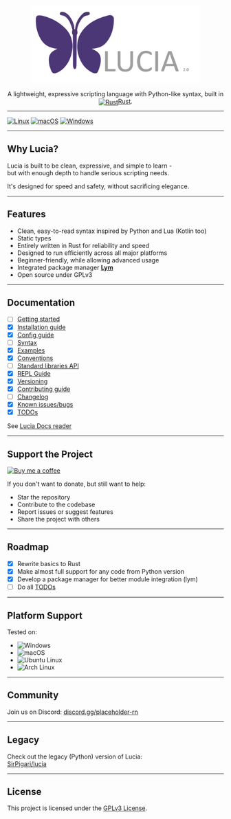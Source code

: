 <div align="center">
  <img src="src/env/assets/logo_lucia.png" alt="Lucia logo" style="height: 180px;">
  <p>A lightweight, expressive scripting language with Python-like syntax, built in <a href="https://www.rust-lang.org/"><img src="https://upload.wikimedia.org/wikipedia/commons/0/0f/Original_Ferris.svg" alt="Rust" style="height:1em; vertical-align: text-bottom; position: relative; top: 2px;"/>Rust</a>.</p>
</div>

---

[![Linux](https://github.com/SirPigari/lucia-rust/actions/workflows/test-linux.yml/badge.svg?branch=main)](https://github.com/SirPigari/lucia-rust/actions/workflows/test-linux.yml)
[![macOS](https://github.com/SirPigari/lucia-rust/actions/workflows/test-macos.yml/badge.svg?branch=main)](https://github.com/SirPigari/lucia-rust/actions/workflows/test-macos.yml)
[![Windows](https://github.com/SirPigari/lucia-rust/actions/workflows/test-windows.yml/badge.svg?branch=main)](https://github.com/SirPigari/lucia-rust/actions/workflows/test-windows.yml)

---

## Why Lucia?

Lucia is built to be clean, expressive, and simple to learn -  
but with enough depth to handle serious scripting needs.  

It's designed for speed and safety, without sacrificing elegance.

---

## Features

- Clean, easy-to-read syntax inspired by Python and Lua (Kotlin too)  
- Static types  
- Entirely written in Rust for reliability and speed  
- Designed to run efficiently across all major platforms  
- Beginner-friendly, while allowing advanced usage  
- Integrated package manager [**Lym**](https://github.com/SirPigari/lym)  
- Open source under GPLv3  

---

## Documentation

- [ ] [Getting started](src/env/Docs/getting-started.md)
- [x] [Installation guide](src/env/Docs/installation-guide.md)
- [x] [Config guide](src/env/Docs/config-guide.md)
- [ ] [Syntax](src/env/Docs/language-syntax.md)
- [x] [Examples](src/env/Docs/examples/)
- [x] [Conventions](src/env/Docs/conventions.md)
- [ ] [Standard libraries API](src/env/Docs/standard-libs.md)
- [x] [REPL Guide](src/env/Docs/repl-guide.md)
- [x] [Versioning](src/env/Docs/versioning.md)
- [x] [Contributing guide](src/env/Docs/contributing.md)
- [ ] [Changelog](src/env/Docs/changelog.md)
- [x] [Known issues/bugs](src/env/Docs/known-issues.md)
- [x] [TODOs](src/env/Docs/todos.md)

See [Lucia Docs reader](https://sirpigari.github.io/lucia-apl/docs/reader)

---

## Support the Project

[![Buy me a coffee](https://img.shields.io/badge/Buy_Me_A_Coffee-Donate-pink?logo=buy-me-a-coffee&logoColor=pink)](https://coff.ee/sirpigari)

If you don't want to donate, but still want to help:

- Star the repository  
- Contribute to the codebase  
- Report issues or suggest features  
- Share the project with others

---

## Roadmap

- [x] Rewrite basics to Rust  
- [x] Make almost full support for any code from Python version  
- [x] Develop a package manager for better module integration (lym)  
- [ ] Do all [TODOs](src/env/Docs/todos.md)

---

## Platform Support

Tested on:

- ![Windows](https://img.shields.io/badge/Windows-Supported-blue?logo=windows&logoColor=white)  
- ![macOS](https://img.shields.io/badge/macOS-Supported-lightgrey?logo=apple)  
- ![Ubuntu Linux](https://img.shields.io/badge/Ubuntu_Linux-Supported-E95420?logo=ubuntu&logoColor=white)  
- ![Arch Linux](https://img.shields.io/badge/Arch_Linux-Supported-1793D1?logo=arch-linux&logoColor=white)  

---

## Community

Join us on Discord: [discord.gg/placeholder-rn](https://discord.gg/placeholder-rn)

---

## Legacy

Check out the legacy (Python) version of Lucia:  
[SirPigari/lucia](https://github.com/SirPigari/lucia)

---

## License

This project is licensed under the [GPLv3 License](LICENSE).
